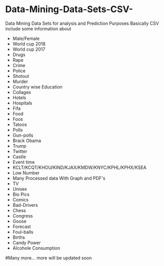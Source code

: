 # Data-Mining-Data-Sets-CSV-
Data Mining Data Sets for analysis and Prediction Purposes
Basically CSV include some information about 
- Male/Female
- World cup 2018
- World cup 2017
- Drugs 
- Rape
- Crime
- Police 
- Shotout
- Murder
- Country wise Education 
- Collages
- Hotels
- Hospitals
- Fifa
- Food
- Foos
- Tatoos
- Polls
- Gun-polls
- Brack Obama
- Trump 
- Twitter
- Castle
- Event time
- KCLT/KCQT/KHOU/KIND/KJAX/KMDW/KNYC/KPHL/KPHX/KSEA
- Low Number
- Many Processed data With Graph and PDF's
- TV 
- Unisex
- Bio Pics
- Comics
- Bad-Drivers
- Chess
- Congress
- Goose
- Forecast
- Foul-balls
- Births
- Candy Power
- Alcohole Consumption


#Many more...
more will be updated soon
